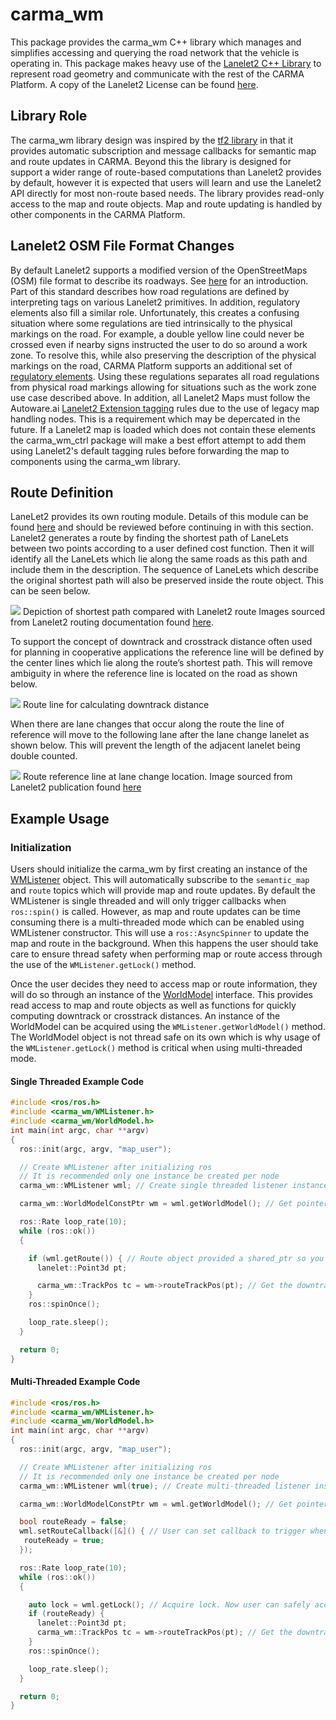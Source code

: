 # carma_wm

This package provides the carma_wm C++ library which manages and simplifies accessing and querying the road network that the vehicle is operating in. This package makes heavy use of the [Lanelet2 C++ Library](https://github.com/fzi-forschungszentrum-informatik/Lanelet2) to represent road geometry and communicate with the rest of the CARMA Platform. A copy of the Lanelet2 License can be found [here](doc/LANELET2_LICENSE.md).  

## Library Role

The carma_wm library design was inspired by the [tf2 library](http://wiki.ros.org/tf2) in that it provides automatic subscription and message callbacks for semantic map and route updates in CARMA. Beyond this the library is designed for support a wider range of route-based computations than Lanelet2 provides by default, however it is expected that users will learn and use the Lanelet2 API directly for most non-route based needs. The library provides read-only access to the map and route objects. Map and route updating is handled by other components in the CARMA Platform.  

## Lanelet2 OSM File Format Changes

By default Lanelet2 supports a modified version of the OpenStreetMaps (OSM) file format to describe its roadways. See [here](https://github.com/fzi-forschungszentrum-informatik/Lanelet2/blob/master/lanelet2_maps/README.md) for an introduction. Part of this standard describes how road regulations are defined by interpreting tags on various Lanelet2 primitives. In addition, regulatory elements also fill a similar role. Unfortunately, this creates a confusing situation where some regulations are tied intrinsically to the physical markings on the road. For example, a double yellow line could never be crossed even if nearby signs instructed the user to do so around a work zone. To resolve this, while also preserving the description of the physical markings on the road, CARMA Platform supports an additional set of [regulatory elements](doc/RegulatoryElements.md). Using these regulations separates all road regulations from physical road markings allowing for situations such as the work zone use case described above. In addition, all Lanelet2 Maps must follow the Autoware.ai [Lanelet2 Extension tagging](https://github.com/usdot-fhwa-stol/autoware.ai/tree/carma-develop/common/lanelet2_extension) rules due to the use of legacy map handling nodes. This is a requirement which may be depercated in the future. If a Lanelet2 map is loaded which does not contain these elements the carma_wm_ctrl package will make a best effort attempt to add them using Lanelet2's default tagging rules before forwarding the map to components using the carma_wm library.

## Route Definition

LaneLet2 provides its own routing module. Details of this module can be found [here](https://github.com/fzi-forschungszentrum-informatik/Lanelet2/tree/master/lanelet2_routing) and should be reviewed before continuing in with this section. Lanelet2 generates a route by finding the shortest path of LaneLets between two points according to a user defined cost function. Then it will identify all the LaneLets which lie along the same roads as this path and include them in the description. The sequence of LaneLets which describe the original shortest path will also be preserved inside the route object. This can be seen below.

![](doc/media/path_vs_route.png)
Depiction of shortest path compared with Lanelet2 route
Images sourced from Lanelet2 routing documentation found [here](https://github.com/fzi-forschungszentrum-informatik/Lanelet2/tree/master/lanelet2_routing).

To support the concept of downtrack and crosstrack distance often used for planning in cooperative applications the reference line will be defined by the center lines which lie along the route’s shortest path. This will remove ambiguity in where the reference line is located on the road as shown below.
 
![](doc/media/DowntrackReference.png)
Route line for calculating downtrack distance

When there are lane changes that occur along the route the line of reference will move to the following lane after the lane change lanelet as shown below. This will prevent the length of the adjacent lanelet being double counted.  
 
![](doc/media/ReferenceLine.png)
Route reference line at lane change location. Image sourced from Lanelet2 publication found [here](https://www.mrt.kit.edu/z/publ/download/2018/Poggenhans2018Lanelet2.pdf)

## Example Usage

### Initialization

Users should initialize the carma_wm by first creating an instance of the [WMListener](include/carma_wm/WMListener.h) object. This will automatically subscribe to the ```semantic_map``` and ```route``` topics which will provide map and route updates. By default the WMListener is single threaded and will only trigger callbacks when ```ros::spin()``` is called. However, as map and route updates can be time consuming there is a multi-threaded mode which can be enabled using WMListener constructor. This will use a ```ros::AsyncSpinner``` to update the map and route in the background. When this happens the user should take care to ensure thread safety when performing map or route access through the use of the ```WMListener.getLock()``` method.  

Once the user decides they need to access map or route information, they will do so through an instance of the [WorldModel](include/carma_wm/WorldModel.h) interface. This provides read access to map and route objects as well as functions for quickly computing downtrack or crosstrack distances. An instance of the WorldModel can be acquired using the ```WMListener.getWorldModel()``` method.  The WorldModel object is not thread safe on its own which is why usage of the ```WMListener.getLock()``` method is critical when using multi-threaded mode.

#### Single Threaded Example Code

```c++
#include <ros/ros.h>
#include <carma_wm/WMListener.h>
#include <carma_wm/WorldModel.h>
int main(int argc, char **argv)
{
  ros::init(argc, argv, "map_user");

  // Create WMListener after initializing ros
  // It is recommended only one instance be created per node
  carma_wm::WMListener wml; // Create single threaded listener instance. Equivalent to carma_wm::WMListener wml(false);

  carma_wm::WorldModelConstPtr wm = wml.getWorldModel(); // Get pointer to WorldModel

  ros::Rate loop_rate(10);
  while (ros::ok())
  {

    if (wml.getRoute()) { // Route object provided a shared_ptr so you can use it to check for availability
      lanelet::Point3d pt;

      carma_wm::TrackPos tc = wm->routeTrackPos(pt); // Get the downtrack and crosstrack position of the provided point on the route
    }
    ros::spinOnce();

    loop_rate.sleep();
  }

  return 0;
}

```

#### Multi-Threaded Example Code

```c++
#include <ros/ros.h>
#include <carma_wm/WMListener.h>
#include <carma_wm/WorldModel.h>
int main(int argc, char **argv)
{
  ros::init(argc, argv, "map_user");

  // Create WMListener after initializing ros
  // It is recommended only one instance be created per node
  carma_wm::WMListener wml(true); // Create multi-threaded listener instance by passing true constructor parameter

  carma_wm::WorldModelConstPtr wm = wml.getWorldModel(); // Get pointer to WorldModel

  bool routeReady = false;
  wml.setRouteCallback([&]() { // User can set callback to trigger when a new route or map is received. Works in single threaded case as well
   routeReady = true;
  });

  ros::Rate loop_rate(10);
  while (ros::ok())
  {

    auto lock = wml.getLock(); // Acquire lock. Now user can safely access map and route data
    if (routeReady) { 
      lanelet::Point3d pt;
      carma_wm::TrackPos tc = wm->routeTrackPos(pt); // Get the downtrack and crosstrack position of the provided point on the route
    }
    ros::spinOnce();

    loop_rate.sleep();
  }

  return 0;
}

```


